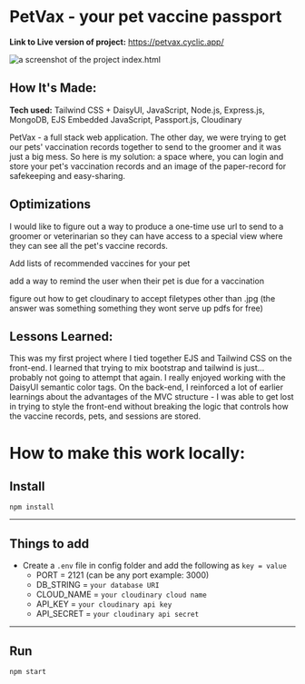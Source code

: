 # PetVax - your pet vaccine passport


**Link to Live version of project:** https://petvax.cyclic.app/

![a screenshot of the project index.html](https://cdn.discordapp.com/attachments/946850401536319571/1026244917623803965/Screenshot_2022-10-02_173037.jpg)

## How It's Made:

**Tech used:** Tailwind CSS + DaisyUI, JavaScript, Node.js, Express.js, MongoDB, EJS Embedded JavaScript, Passport.js, Cloudinary 

PetVax - a full stack web application.  The other day, we were trying to get our pets' vaccination records together to send to the groomer and it was just a big mess.  So here is my solution: a space where, you can login and store your pet's vaccination records and an image of the paper-record for safekeeping and easy-sharing.

## Optimizations

I would like to figure out a way to produce a one-time use url to send to a groomer or veterinarian so they can have access to a special view where they can see all the pet's vaccine records.  

Add lists of recommended vaccines for your pet

add a way to remind the user when their pet is due for a vaccination

figure out how to get cloudinary to accept filetypes other than .jpg (the answer was something something they wont serve up pdfs for free)


## Lessons Learned:

This was my first project where I tied together EJS and Tailwind CSS on the front-end.  I learned that trying to mix bootstrap and tailwind is just... probably not going to attempt that again.  I really enjoyed working with the DaisyUI semantic color tags.  On the back-end, I reinforced a lot of earlier learnings about the advantages of the MVC structure - I was able to get lost in trying to style the front-end without breaking the logic that controls how the vaccine records, pets, and sessions are stored.

# How to make this work locally:

## Install

`npm install`

--- 

## Things to add

- Create a `.env` file in config folder and add the following as `key = value`
  - PORT = 2121 (can be any port example: 3000)
  - DB_STRING = `your database URI`
  - CLOUD_NAME = `your cloudinary cloud name`
  - API_KEY = `your cloudinary api key`
  - API_SECRET = `your cloudinary api secret`

---

## Run

`npm start`
